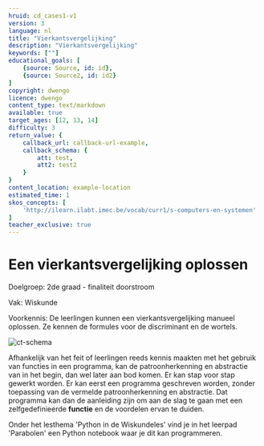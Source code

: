 ```yaml
---
hruid: cd_cases1-v1
version: 3
language: nl
title: "Vierkantsvergelijking"
description: "Vierkantsvergelijking"
keywords: [""]
educational_goals: [
    {source: Source, id: id}, 
    {source: Source2, id: id2}
]
copyright: dwengo
licence: dwengo
content_type: text/markdown
available: true
target_ages: [12, 13, 14]
difficulty: 3
return_value: {
    callback_url: callback-url-example,
    callback_schema: {
        att: test,
        att2: test2
    }
}
content_location: example-location
estimated_time: 1
skos_concepts: [
    'http://ilearn.ilabt.imec.be/vocab/curr1/s-computers-en-systemen'
]
teacher_exclusive: true
---
```

# Een vierkantsvergelijking oplossen
Doelgroep: 2de graad - finaliteit doorstroom 

Vak: Wiskunde

Voorkennis: De leerlingen kunnen een vierkantsvergelijking manueel oplossen. Ze kennen de formules voor de discriminant en de wortels.  

![ct-schema](@learning-object/m_cd_cases1/nl/3)

Afhankelijk van het feit of leerlingen reeds kennis maakten met het gebruik van functies in een programma, kan de patroonherkenning en abstractie van in het begin, dan wel later aan bod komen. Er kan stap voor stap gewerkt worden. Er kan eerst een programma geschreven worden, zonder toepassing van de vermelde patroonherkenning en abstractie. Dat programma kan dan de aanleiding zijn om aan de slag te gaan met een zelfgedefinieerde **functie** en de voordelen ervan te duiden.


Onder het lesthema 'Python in de Wiskundeles' vind je in het leerpad 'Parabolen' een Python notebook waar je dit kan programmeren.
